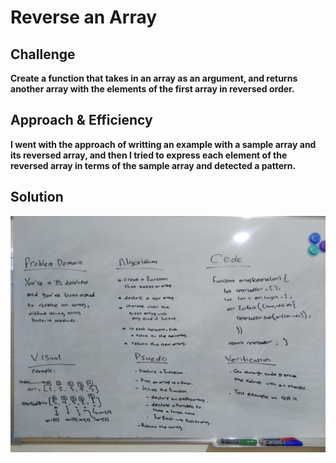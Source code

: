 # Reverse an Array
<!-- Short summary or background information -->

## Challenge
**Create a function that takes in an array as an argument, and returns another array with the elements of the first array in reversed order.** 

## Approach & Efficiency
**I went with the approach of writting an example with a sample array and its reversed array, and then I tried to express each element of the reversed array in terms of the sample array and detected a pattern.**

## Solution
![whiteboard](./assets/cc1.jpg)